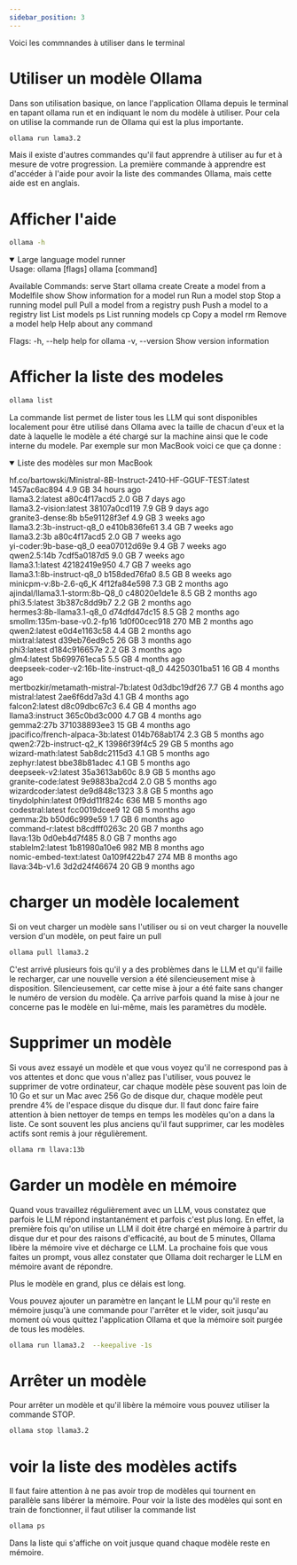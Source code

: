```yaml
---
sidebar_position: 3
---
```


Voici les commnandes à utiliser dans le terminal

# Utiliser un modèle Ollama

Dans son utilisation basique, on lance l'application Ollama depuis le terminal en tapant ollama run et en indiquant le nom du modèle à utiliser. Pour cela on utilise la commande run de Ollama qui est la plus importante.

```bash
ollama run lama3.2
```

Mais il existe d'autres commandes qu'il faut apprendre à utiliser au fur et à mesure de votre progression.
La première commande à apprendre est d'accéder à l'aide pour avoir la liste des commandes Ollama, mais cette aide est en anglais.

# Afficher l'aide

```bash
ollama -h
```

<details open>
  <summary>Large language model runner</summary>
Usage:
  ollama [flags]
  ollama [command]

Available Commands:
  serve       Start ollama
  create      Create a model from a Modelfile
  show        Show information for a model
  run         Run a model
  stop        Stop a running model
  pull        Pull a model from a registry
  push        Push a model to a registry
  list        List models
  ps          List running models
  cp          Copy a model
  rm          Remove a model
  help        Help about any command

Flags:
  -h, --help      help for ollama
  -v, --version   Show version information
</details>

# Afficher la liste des modeles

```bash
ollama list
```

La commande list permet de lister tous les LLM qui sont disponibles localement pour être utilisé dans Ollama avec la taille de chacun d'eux et la date à laquelle le modèle a été chargé sur la machine ainsi que le code interne du modele. Par exemple sur mon MacBook voici ce que ça donne :

<details open>
  <summary>Liste des modèles sur mon MacBook</summary>

hf.co/bartowski/Ministral-8B-Instruct-2410-HF-GGUF-TEST:latest    1457ac6ac894    4.9 GB    34 hours ago    
llama3.2:latest                                                   a80c4f17acd5    2.0 GB    7 days ago      
llama3.2-vision:latest                                            38107a0cd119    7.9 GB    9 days ago      
granite3-dense:8b                                                 b5e91128f3ef    4.9 GB    3 weeks ago     
llama3.2:3b-instruct-q8_0                                         e410b836fe61    3.4 GB    7 weeks ago     
llama3.2:3b                                                       a80c4f17acd5    2.0 GB    7 weeks ago     
yi-coder:9b-base-q8_0                                             eea07012d69e    9.4 GB    7 weeks ago     
qwen2.5:14b                                                       7cdf5a0187d5    9.0 GB    7 weeks ago     
llama3.1:latest                                                   42182419e950    4.7 GB    7 weeks ago     
llama3.1:8b-instruct-q8_0                                         b158ded76fa0    8.5 GB    8 weeks ago     
minicpm-v:8b-2.6-q6_K                                             4f12fa84e598    7.3 GB    2 months ago    
ajindal/llama3.1-storm:8b-Q8_0                                    c48020e1de1e    8.5 GB    2 months ago    
phi3.5:latest                                                     3b387c8dd9b7    2.2 GB    2 months ago    
hermes3:8b-llama3.1-q8_0                                          d74dfd47dc15    8.5 GB    2 months ago    
smollm:135m-base-v0.2-fp16                                        1d0f00cec918    270 MB    2 months ago    
qwen2:latest                                                      e0d4e1163c58    4.4 GB    2 months ago    
mixtral:latest                                                    d39eb76ed9c5    26 GB     3 months ago    
phi3:latest                                                       d184c916657e    2.2 GB    3 months ago    
glm4:latest                                                       5b699761eca5    5.5 GB    4 months ago    
deepseek-coder-v2:16b-lite-instruct-q8_0                          44250301ba51    16 GB     4 months ago    
mertbozkir/metamath-mistral-7b:latest                             0d3dbc19df26    7.7 GB    4 months ago    
mistral:latest                                                    2ae6f6dd7a3d    4.1 GB    4 months ago    
falcon2:latest                                                    d8c09dbc67c3    6.4 GB    4 months ago    
llama3:instruct                                                   365c0bd3c000    4.7 GB    4 months ago    
gemma2:27b                                                        371038893ee3    15 GB     4 months ago    
jpacifico/french-alpaca-3b:latest                                 014b768ab174    2.3 GB    5 months ago    
qwen2:72b-instruct-q2_K                                           13986f39f4c5    29 GB     5 months ago    
wizard-math:latest                                                5ab8dc2115d3    4.1 GB    5 months ago    
zephyr:latest                                                     bbe38b81adec    4.1 GB    5 months ago    
deepseek-v2:latest                                                35a3613ab60c    8.9 GB    5 months ago    
granite-code:latest                                               9e9883ba2cd4    2.0 GB    5 months ago    
wizardcoder:latest                                                de9d848c1323    3.8 GB    5 months ago    
tinydolphin:latest                                                0f9dd11f824c    636 MB    5 months ago    
codestral:latest                                                  fcc0019dcee9    12 GB     5 months ago    
gemma:2b                                                          b50d6c999e59    1.7 GB    6 months ago    
command-r:latest                                                  b8cdfff0263c    20 GB     7 months ago    
llava:13b                                                         0d0eb4d7f485    8.0 GB    7 months ago    
stablelm2:latest                                                  1b81980a10e6    982 MB    8 months ago    
nomic-embed-text:latest                                           0a109f422b47    274 MB    8 months ago    
llava:34b-v1.6                                                    3d2d24f46674    20 GB     9 months ago    
</details>

# charger un modèle localement

Si on veut charger un modèle sans l'utiliser ou si on veut charger la nouvelle version d'un modèle, on peut faire un pull

```bash
ollama pull llama3.2
```

C'est arrivé plusieurs fois qu'il y a des problèmes dans le LLM et qu'il faille le recharger, car une nouvelle version a été silencieusement mise à disposition. Silencieusement, car cette mise à jour a été faite sans changer le numéro de version du modèle. Ça arrive parfois quand la mise à jour ne concerne pas le modèle en lui-même, mais les paramètres du modèle.

# Supprimer un modèle

Si vous avez essayé un modèle et que vous voyez qu'il ne correspond pas à vos attentes et donc que vous n'allez pas l'utiliser, vous pouvez le supprimer de votre ordinateur, car chaque modèle pèse souvent pas loin de 10 Go et sur un Mac avec 256 Go de disque dur, chaque modèle peut prendre 4% de l'espace disque du disque dur. Il faut donc faire faire attention à bien nettoyer de temps en temps les modèles qu'on a dans la liste. Ce sont souvent les plus anciens qu'il faut supprimer, car les modèles actifs sont remis à jour régulièrement.

```bash
ollama rm llava:13b
```

# Garder un modèle en mémoire

Quand vous travaillez régulièrement avec un LLM, vous constatez que parfois le LLM répond instantanément et parfois c'est plus long. En effet, la première fois qu'on utilise un LLM il doit être chargé en mémoire à partrir du disque dur et pour des raisons d'efficacité, au bout de 5 minutes, Ollama libère la mémoire vive et décharge ce LLM. La prochaine fois que vous faites un prompt, vous allez constater que Ollama doit recharger le LLM en mémoire avant de répondre.

Plus le modèle en grand, plus ce délais est long.

Vous pouvez ajouter un paramètre en lançant le LLM pour qu'il reste en mémoire jusqu'à une commande pour l'arrêter et le vider, soit jusqu'au moment où vous quittez l'application Ollama et que la mémoire soit purgée de tous les modèles.

```bash
ollama run llama3.2  --keepalive -1s
```

# Arrêter un modèle

Pour arrêter un modèle et qu'il libère la mémoire vous pouvez utiliser la commande STOP.

```bash
ollama stop llama3.2
```

# voir la liste des modèles actifs

Il faut faire attention à ne pas avoir trop de modèles qui tournent en parallèle sans libérer la mémoire. Pour voir la liste des modèles qui sont en train de fonctionner, il faut utiliser la commande list

```bash
ollama ps
```

Dans la liste qui s'affiche on voit jusque quand chaque modèle reste en mémoire.